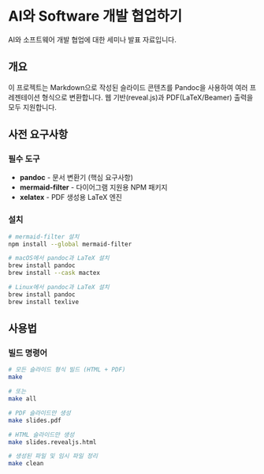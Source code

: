 # AI와 Software 개발 협업하기

AI와 소프트웨어 개발 협업에 대한 세미나 발표 자료입니다.

## 개요

이 프로젝트는 Markdown으로 작성된 슬라이드 콘텐츠를 Pandoc을 사용하여 여러 프레젠테이션 형식으로 변환합니다. 웹 기반(reveal.js)과 PDF(LaTeX/Beamer) 출력을 모두 지원합니다.

## 사전 요구사항

### 필수 도구
- **pandoc** - 문서 변환기 (핵심 요구사항)
- **mermaid-filter** - 다이어그램 지원용 NPM 패키지
- **xelatex** - PDF 생성용 LaTeX 엔진

### 설치

```bash
# mermaid-filter 설치
npm install --global mermaid-filter

# macOS에서 pandoc과 LaTeX 설치
brew install pandoc
brew install --cask mactex

# Linux에서 pandoc과 LaTeX 설치
brew install pandoc
brew install texlive
```

## 사용법

### 빌드 명령어
```bash
# 모든 슬라이드 형식 빌드 (HTML + PDF)
make

# 또는
make all

# PDF 슬라이드만 생성
make slides.pdf

# HTML 슬라이드만 생성  
make slides.revealjs.html

# 생성된 파일 및 임시 파일 정리
make clean
